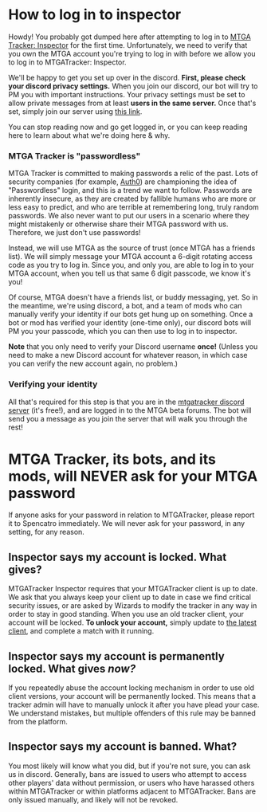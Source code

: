 # How to log in to inspector

Howdy! You probably got dumped here after attempting to log in to
[MTGA Tracker: Inspector](https://inspector.mtgatracker.com/) for the first time. Unfortunately, we need to
verify that you own the MTGA account you're trying to log in with before we allow you to log in to
MTGATracker: Inspector.

We'll be happy to get you set up over in the discord. **First, please check your discord privacy settings.** When
you join our discord, our bot will try to PM you with important instructions. Your privacy settings must
be set to allow private messages from at least **users in the same server.** Once that's set, simply join our
server using [this link](https://discord.gg/Ygfv25w).

You can stop reading now and go get logged in, or you can keep reading here to learn about what we're doing here & why.

### MTGA Tracker is "passwordless"

MTGA Tracker is committed to making passwords a relic of the past. Lots of security companies (for example,
[Auth0](https://auth0.com/passwordless)) are championing the idea of "Passwordless" login, and this is a trend we want
to follow. Passwords are inherently insecure, as they are created by fallible humans who are more or less easy
to predict, and who are terrible at remembering long, truly random passwords. We also never want to put our users in
a scenario where they might mistakenly or otherwise share their MTGA password with us. Therefore, we just don't use 
passwords!

Instead, we will use MTGA as the source of trust (once MTGA has a friends list). We will simply message your MTGA
account a 6-digit rotating access code as you try to log in. Since you, and only you, are able to log in to your MTGA
account, when you tell us that same 6 digit passcode, we know it's you!

Of course, MTGA doesn't have a friends list, or buddy messaging, yet. So in the meantime, we're using discord, a bot,
and a team of mods who can manually verify your identity if our bots get hung up on something. Once a bot or mod has
verified your identity (one-time only), our discord bots will PM you your passcode, which you can then use to log in
to inspector.

**Note** that you only need to verify your Discord username **once!** (Unless you need to make a new
Discord account for whatever reason, in which case you can verify the new account again, no problem.)

### Verifying your identity

All that's required for this step is that you are in the [mtgatracker discord server](https://discord.gg/Ygfv25w)
(it's free!), and are logged in to the MTGA beta forums. The bot will send you a message as you join the
server that will walk you through the rest!

# MTGA Tracker, its bots, and its mods, will NEVER ask for your MTGA password

If anyone asks for your password in relation to MTGATracker, please report it to Spencatro immediately. We will never
ask for your password, in any setting, for any reason.

## Inspector says my account is locked. What gives?

MTGATracker Inspector requires that your MTGATracker client is up to date. We ask that you always keep your client up
to date in case we find critical security issues, or are asked by Wizards to modify the tracker in any way in order
to stay in good standing. When you use an old tracker client, your account will be locked. **To unlock your account,**
simply update to [the latest client](https://github.com/shawkinsl/mtga-tracker/releases/latest), and
complete a match with it running.

## Inspector says my account is permanently locked. What gives _now?_

If you repeatedly abuse the account locking mechanism in order to use old client versions, your account will be
permanently locked. This means that a tracker admin will have to manually unlock it after you have plead your
case. We understand mistakes, but multiple offenders of this rule may be banned from the platform.

## Inspector says my account is banned. What?

You most likely will know what you did, but if you're not sure, you can ask us in discord. Generally, bans are issued to 
users who attempt to access other players' data without permission, or users who have harassed others within MTGATracker
or within platforms adjacent to MTGATracker. Bans are only issued manually, and likely will not be revoked. 
